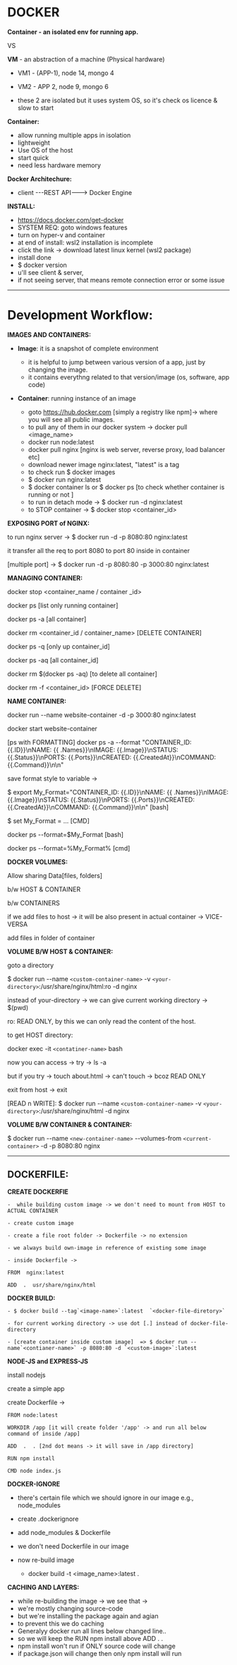 # **DOCKER**

**Container - an isolated env for running app.**

VS

**VM** - an abstraction of a machine (Physical hardware)

* VM1 - (APP-1), node 14, mongo 4
* VM2 - APP 2, node 9, mongo 6

* these 2 are isolated but it uses system OS, so it's check os licence & slow to start

**Container:**

- allow running multiple apps in isolation
- lightweight
- Use OS of the host
- start quick
- need less hardware memory

**Docker Architechure:**

* client ---REST API---> Docker Engine

**INSTALL:**

- https://docs.docker.com/get-docker
- SYSTEM REQ: goto windows features
- turn on hyper-v and container
- at end of install: wsl2 installation is incomplete
- click the link -> download latest linux kernel (wsl2 package)
- install done
- $ docker version
- u'll see client & server,
- if not seeing server, that means remote connection error or some issue

---

# Development Workflow:

**IMAGES AND CONTAINERS:**

- **Image**: it is a snapshot of complete environment

  - it is helpful to jump between various version of a app, just by changing the image.
  - it contains everythng related to that version/image (os, software, app code)
- **Container**: running instance of an image

  - goto  https://hub.docker.com [simply a registry like npm]-> where you will see all public images.
  - to pull any of them in our docker system -> docker pull <image_name>
  - docker run node:latest
  - docker pull nginx [nginx is web server, reverse proxy, load balancer etc]
  - download newer image nginx:latest, "latest" is a tag
  - to check run $ docker images
  - $ docker run nginx:latest
  - $ docker container ls or $ docker ps [to check whether container is running or not ]
  - to run in detach mode -> $ docker run -d nginx:latest
  - to STOP container -> $ docker stop <container_id>

**EXPOSING PORT of NGINX:**

to run nginx server -> $ docker run -d -p 8080:80 nginx:latest

it transfer all the req to port 8080 to port 80 inside in container

[multiple port] -> $ docker run -d -p 8080:80 -p 3000:80 nginx:latest

**MANAGING CONTAINER:**

docker stop <container_name / container _id>

docker ps [list only running container]

docker ps -a [all container]

docker rm <container_id / container_name> [DELETE CONTAINER]

docker ps -q [only up container_id]

docker ps -aq [all container_id]

docker rm $(docker ps -aq) [to delete all container]

docker rm -f <container_id> [FORCE DELETE]

**NAME CONTAINER:**

docker run --name website-container  -d -p 3000:80 nginx:latest

docker start website-container

[ps with FORMATTING] docker ps -a --format "CONTAINER_ID: {{.ID}}\nNAME: {{ .Names}}\nIMAGE: {{.Image}}\nSTATUS: {{.Status}}\nPORTS: {{.Ports}}\nCREATED: {{.CreatedAt}}\nCOMMAND: {{.Command}}\n\n"

save format style to variable ->

$ export My_Format="CONTAINER_ID: {{.ID}}\nNAME: {{ .Names}}\nIMAGE: {{.Image}}\nSTATUS: {{.Status}}\nPORTS: {{.Ports}}\nCREATED: {{.CreatedAt}}\nCOMMAND: {{.Command}}\n\n"   [bash]

$ set My_Format = ... [CMD]

docker ps --format=$My_Format [bash]

docker ps --format=%My_Format% [cmd]

**DOCKER VOLUMES:**

Allow sharing Data[files, folders]

b/w HOST & CONTAINER

b/w CONTAINERS

if we add files to host -> it will be also present in actual container -> VICE-VERSA

add files in folder of container

**VOLUME B/W HOST & CONTAINER:**

 goto a directory

$ docker run --name `<custom-container-name>` -v `<your-directory>`:/usr/share/nginx/html:ro -d nginx

instead of your-directory -> we can give current working directory -> $(pwd)

ro:  READ ONLY, by this we can only read the content of the host.

to get HOST directory:

docker exec -it `<contatiner-name>` bash

now you can access -> try -> ls -a

but if you try -> touch about.html -> can't touch -> bcoz READ ONLY

exit from host -> exit

[READ n WRITE]: $ docker run --name `<custom-container-name>` -v `<your-directory>`:/usr/share/nginx/html -d nginx

**VOLUME B/W CONTAINER & CONTAINER:**

$ docker run --name `<new-container-name>` --volumes-from `<current-container>` -d -p 8080:80  nginx

---

## DOCKERFILE:

**CREATE DOCKERFIE**

    -  while building custom image -> we don't need to mount from HOST to ACTUAL CONTAINER

    - create custom image

    - create a file root folder -> Dockerfile -> no extension

    - we always build own-image in reference of existing some image

    - inside Dockerfile ->

    FROM  nginx:latest

    ADD  .  usr/share/nginx/html

**DOCKER BUILD:**

    - $ docker build --tag`<image-name>`:latest  `<docker-file-diretory>`

    - for current working directory -> use dot [.] instead of docker-file-directory

    - [create container inside custom image]  => $ docker run --name`<contianer-name>` -p 8080:80 -d `<custom-image>`:latest

**NODE-JS and EXPRESS-JS**

install nodejs

create a simple app

create Dockerfile ->

    FROM node:latest

    WORKDIR /app [it will create folder '/app' -> and run all below command of inside /app]

    ADD  .  . [2nd dot means -> it will save in /app directory]

    RUN npm install

    CMD node index.js

**DOCKER-IGNORE**

- there's certain file which we should ignore in our image e.g., node_modules
- create .dockerignore
- add node_modules & Dockerfile
- we don't need Dockerfile in our image
- now re-build image

  - docker build -t <image_name>:latest  .

**CACHING AND LAYERS:**

- while re-building the image -> we see that ->
- we're mostly changing source-code
- but we're installing the package again and agian
- to prevent this we do caching
- Generalyy docker run all lines below changed line..
- so we will keep the RUN npm install above ADD  .  .
- npm install won't run if ONLY source code will change
- if package.json will change then only npm install will run
